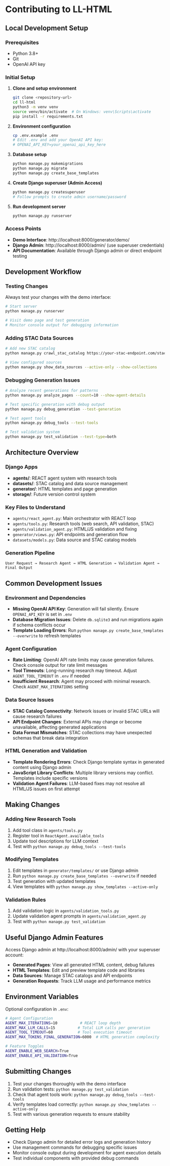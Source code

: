 # Contributing to LL-HTML

## Local Development Setup

### Prerequisites
- Python 3.8+
- Git
- OpenAI API key

### Initial Setup

1. **Clone and setup environment**
   ```bash
   git clone <repository-url>
   cd ll-html
   python3 -m venv venv
   source venv/bin/activate  # On Windows: venv\Scripts\activate
   pip install -r requirements.txt
   ```

2. **Environment configuration**
   ```bash
   cp .env.example .env
   # Edit .env and add your OpenAI API key:
   # OPENAI_API_KEY=your_openai_api_key_here
   ```

3. **Database setup**
   ```bash
   python manage.py makemigrations
   python manage.py migrate
   python manage.py create_base_templates
   ```

4. **Create Django superuser (Admin Access)**
   ```bash
   python manage.py createsuperuser
   # Follow prompts to create admin username/password
   ```

5. **Run development server**
   ```bash
   python manage.py runserver
   ```

### Access Points
- **Demo Interface**: http://localhost:8000/generator/demo/
- **Django Admin**: http://localhost:8000/admin/ (use superuser credentials)
- **API Documentation**: Available through Django admin or direct endpoint testing

## Development Workflow

### Testing Changes
Always test your changes with the demo interface:
```bash
# Start server
python manage.py runserver

# Visit demo page and test generation
# Monitor console output for debugging information
```

### Adding STAC Data Sources
```bash
# Add new STAC catalog
python manage.py crawl_stac_catalog https://your-stac-endpoint.com/stac/

# View configured sources
python manage.py show_data_sources --active-only --show-collections
```

### Debugging Generation Issues
```bash
# Analyze recent generations for patterns
python manage.py analyze_pages --count=10 --show-agent-details

# Test specific generation with debug output
python manage.py debug_generation --test-generation

# Test agent tools
python manage.py debug_tools --test-tools

# Test validation system
python manage.py test_validation --test-type=both
```

## Architecture Overview

### Django Apps
- **agents/**: REACT agent system with research tools
- **datasets/**: STAC catalog and data source management  
- **generator/**: HTML templates and page generation
- **storage/**: Future version control system

### Key Files to Understand
- `agents/react_agent.py`: Main orchestrator with REACT loop
- `agents/tools.py`: Research tools (web search, API validation, STAC)
- `agents/validation_agent.py`: HTML/JS validation and fixing
- `generator/views.py`: API endpoints and generation flow
- `datasets/models.py`: Data source and STAC catalog models

### Generation Pipeline
```
User Request → Research Agent → HTML Generation → Validation Agent → Final Output
```

## Common Development Issues

### Environment and Dependencies
- **Missing OpenAI API Key**: Generation will fail silently. Ensure `OPENAI_API_KEY` is set in `.env`
- **Database Migration Issues**: Delete `db.sqlite3` and run migrations again if schema conflicts occur
- **Template Loading Errors**: Run `python manage.py create_base_templates --overwrite` to refresh templates

### Agent Configuration
- **Rate Limiting**: OpenAI API rate limits may cause generation failures. Check console output for rate limit messages
- **Tool Timeouts**: Long-running research may timeout. Adjust `AGENT_TOOL_TIMEOUT` in `.env` if needed
- **Insufficient Research**: Agent may proceed with minimal research. Check `AGENT_MAX_ITERATIONS` setting

### Data Source Issues  
- **STAC Catalog Connectivity**: Network issues or invalid STAC URLs will cause research failures
- **API Endpoint Changes**: External APIs may change or become unavailable, affecting generated applications
- **Data Format Mismatches**: STAC collections may have unexpected schemas that break data integration

### HTML Generation and Validation
- **Template Rendering Errors**: Check Django template syntax in generated content using Django admin
- **JavaScript Library Conflicts**: Multiple library versions may conflict. Templates include specific versions
- **Validation Agent Failures**: LLM-based fixes may not resolve all HTML/JS issues on first attempt

## Making Changes

### Adding New Research Tools
1. Add tool class in `agents/tools.py`
2. Register tool in `ReactAgent.available_tools` 
3. Update tool descriptions for LLM context
4. Test with `python manage.py debug_tools --test-tools`

### Modifying Templates
1. Edit templates in `generator/templates/` or use Django admin
2. Run `python manage.py create_base_templates --overwrite` if needed
3. Test generation with updated templates
4. View templates with `python manage.py show_templates --active-only`

### Validation Rules
1. Add validation logic in `agents/validation_tools.py`
2. Update validation agent prompts in `agents/validation_agent.py`
3. Test with `python manage.py test_validation`

## Useful Django Admin Features

Access Django admin at http://localhost:8000/admin/ with your superuser account:

- **Generated Pages**: View all generated HTML content, debug failures
- **HTML Templates**: Edit and preview template code and libraries
- **Data Sources**: Manage STAC catalogs and API endpoints
- **Generation Requests**: Track LLM usage and performance metrics

## Environment Variables

Optional configuration in `.env`:

```bash
# Agent Configuration
AGENT_MAX_ITERATIONS=10          # REACT loop depth
AGENT_MAX_LLM_CALLS=15          # Total LLM calls per generation  
AGENT_TOOL_TIMEOUT=60           # Tool execution timeout
AGENT_MAX_TOKENS_FINAL_GENERATION=6000  # HTML generation complexity

# Feature Toggles
AGENT_ENABLE_WEB_SEARCH=True
AGENT_ENABLE_API_VALIDATION=True
```

## Submitting Changes

1. Test your changes thoroughly with the demo interface
2. Run validation tests: `python manage.py test_validation`  
3. Check that agent tools work: `python manage.py debug_tools --test-tools`
4. Verify templates load correctly: `python manage.py show_templates --active-only`
5. Test with various generation requests to ensure stability

## Getting Help

- Check Django admin for detailed error logs and generation history
- Use management commands for debugging specific issues
- Monitor console output during development for agent execution details
- Test individual components with provided debug commands